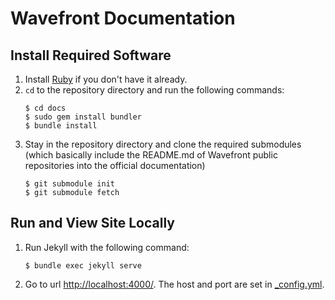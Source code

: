 # Wavefront Documentation

## Install Required Software

1. Install [Ruby](https://www.ruby-lang.org/en/documentation/installation/) if you don't have it already.
1. `cd` to the repository directory and run the following commands:
    ```shell
    $ cd docs
    $ sudo gem install bundler
    $ bundle install
    ```
1. Stay in the repository directory and clone the required submodules (which basically include the README.md of 
Wavefront public repositories into the official documentation)
    ```shell
    $ git submodule init
    $ git submodule fetch
    ```

## Run and View Site Locally

1. Run Jekyll with the following command:
   ```shell
   $ bundle exec jekyll serve
   ```
1. Go to url [http://localhost:4000/](http://localhost:4000/). The host and port are set in [_config.yml](_config.yml).
